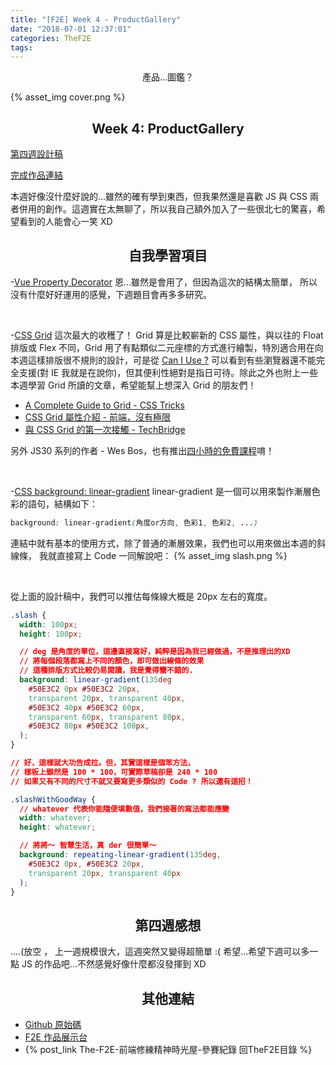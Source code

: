 ```yaml
---
title: "[F2E] Week 4 - ProductGallery"
date: "2018-07-01 12:37:01"
categories: TheF2E
tags:
---
```


<center>產品...圖鑑？</center>

<!-- more -->

{% asset_img cover.png %}

## <center>Week 4: ProductGallery</center>

[第四週設計稿](https://hexschool.github.io/THE_F2E_Design/week4-product%20gallery/)

[完成作品連結](https://wizardgreen.github.io/hexSchool-TheF2E-Showcase/#/week4)

本週好像沒什麼好說的...雖然的確有學到東西，但我果然還是喜歡 JS 與 CSS 兩者併用的創作。這週實在太無聊了，所以我自己額外加入了一些很北七的驚喜，希望看到的人能會心一笑 XD

## <center>自我學習項目</center>

-[Vue Property Decorator](https://github.com/kaorun343/vue-property-decorator)
恩...雖然是會用了，但因為這次的結構太簡單，
所以沒有什麼好好運用的感覺，下週題目會再多多研究。

<br />

-[CSS Grid](https://css-tricks.com/snippets/css/complete-guide-grid/)
這次最大的收穫了！ Grid 算是比較嶄新的 CSS 屬性，與以往的 Float 排版或 Flex 不同，Grid 用了有點類似二元座標的方式進行繪製，特別適合用在向本週這樣排版很不規則的設計，可是從 [Can I Use ?](https://caniuse.com/#feat=css-grid) 可以看到有些瀏覽器還不能完全支援\(對 IE 我就是在說你\)，但其便利性絕對是指日可待。除此之外也附上一些本週學習 Grid 所讀的文章，希望能幫上想深入 Grid 的朋友們！

- [A Complete Guide to Grid - CSS Tricks](https://css-tricks.com/snippets/css/complete-guide-grid/)
- [CSS Grid 屬性介紹 - 前端，沒有極限](https://wcc723.github.io/css/2017/03/22/css-grid-layout/)
- [與 CSS Grid 的第一次接觸 - TechBridge](https://blog.techbridge.cc/2017/02/03/css-grid-intro/)

另外 JS30 系列的作者 - Wes Bos，也有推出[四小時的免費課程](https://cssgrid.io/)唷！

<br />

-[CSS background: linear-gradient](https://www.w3schools.com/css/css3_gradients.asp)
linear-gradient 是一個可以用來製作漸層色彩的語句，結構如下：

```CSS
background: linear-gradient(角度or方向, 色彩1, 色彩2, ...)
```

連結中就有基本的使用方式，除了普通的漸層效果，我們也可以用來做出本週的斜線條，
我就直接寫上 Code 一同解說吧：
{% asset_img slash.png %}

<br />

從上面的設計稿中，我們可以推估每條線大概是 20px 左右的寬度。

```CSS
.slash {
  width: 100px;
  height: 100px;

  // deg 是角度的單位，這邊直接寫好，純粹是因為我已經做過，不是推理出的XD
  // 將每個段落都寫上不同的顏色，即可做出線條的效果
  // 這種排版方式比較仍易閱讀，我是覺得蠻不錯的.
  background: linear-gradient(135deg
    #50E3C2 0px #50E3C2 20px,
    transparent 20px, transparent 40px,
    #50E3C2 40px #50E3C2 60px,
    transparent 60px, transparent 80px,
    #50E3C2 80px #50E3C2 100px,
  );
}

// 好，這樣就大功告成拉。但，其實這樣是個笨方法，
// 樣板上雖然是 100 * 100，可實際草稿卻是 240 * 100
// 如果又有不同的尺寸不就又要寫更多類似的 Code ? 所以還有這招！

.slashWithGoodWay {
  // whatever 代表你能隨便填數值，我們接著的寫法都能應變
  width: whatever;
  height: whatever;

  // 將將～ 智慧生活，真 der 很簡單～
  background: repeating-linear-gradient(135deg,
    #50E3C2 0px, #50E3C2 20px,
    transparent 20px, transparent 40px
  );
}
```

## <center>第四週感想</center>

....\(放空 ， 上一週規模很大，這週突然又變得超簡單 :\(
希望...希望下週可以多一點 JS 的作品吧...不然感覺好像什麼都沒發揮到 XD

## <center>其他連結</center>

- [Github 原始碼](https://github.com/Wizardgreen/hexSchool-TheF2E-Showcase/)
- [F2E 作品展示台](https://wizardgreen.github.io/hexSchool-TheF2E-Showcase/#/)
- {% post_link The-F2E-前端修練精神時光屋-參賽紀錄 回TheF2E目錄 %}
